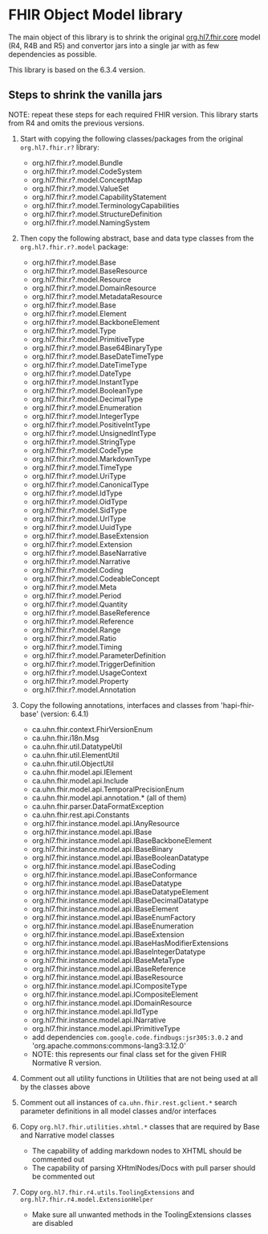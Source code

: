 # FHIR Object Model library

The main object of this library is to shrink the original [org.hl7.fhir.core](https://github.com/hapifhir/org.hl7.fhir.core) model (R4, R4B and R5) and convertor jars into a single jar with as few dependencies as possible.

This library is based on the 6.3.4 version.

## Steps to shrink the vanilla jars

NOTE: repeat these steps for each required FHIR version. This library starts from R4 and omits the previous versions.

1. Start with copying the following classes/packages from the original `org.hl7.fhir.r?` library:
    * org.hl7.fhir.r?.model.Bundle
    * org.hl7.fhir.r?.model.CodeSystem
    * org.hl7.fhir.r?.model.ConceptMap
    * org.hl7.fhir.r?.model.ValueSet
    * org.hl7.fhir.r?.model.CapabilityStatement
    * org.hl7.fhir.r?.model.TerminologyCapabilities
    * org.hl7.fhir.r?.model.StructureDefinition
    * org.hl7.fhir.r?.model.NamingSystem

2. Then copy the following abstract, base and data type classes from the `org.hl7.fhir.r?.model` package:
    * org.hl7.fhir.r?.model.Base
    * org.hl7.fhir.r?.model.BaseResource
    * org.hl7.fhir.r?.model.Resource
    * org.hl7.fhir.r?.model.DomainResource
    * org.hl7.fhir.r?.model.MetadataResource
    * org.hl7.fhir.r?.model.Base
    * org.hl7.fhir.r?.model.Element
    * org.hl7.fhir.r?.model.BackboneElement
    * org.hl7.fhir.r?.model.Type
    * org.hl7.fhir.r?.model.PrimitiveType
    * org.hl7.fhir.r?.model.Base64BinaryType
    * org.hl7.fhir.r?.model.BaseDateTimeType
    * org.hl7.fhir.r?.model.DateTimeType
    * org.hl7.fhir.r?.model.DateType
    * org.hl7.fhir.r?.model.InstantType
    * org.hl7.fhir.r?.model.BooleanType
    * org.hl7.fhir.r?.model.DecimalType
    * org.hl7.fhir.r?.model.Enumeration
    * org.hl7.fhir.r?.model.IntegerType
    * org.hl7.fhir.r?.model.PositiveIntType
    * org.hl7.fhir.r?.model.UnsignedIntType
    * org.hl7.fhir.r?.model.StringType
    * org.hl7.fhir.r?.model.CodeType
    * org.hl7.fhir.r?.model.MarkdownType
    * org.hl7.fhir.r?.model.TimeType
    * org.hl7.fhir.r?.model.UriType
    * org.hl7.fhir.r?.model.CanonicalType
    * org.hl7.fhir.r?.model.IdType
    * org.hl7.fhir.r?.model.OidType
    * org.hl7.fhir.r?.model.SidType
    * org.hl7.fhir.r?.model.UrlType
    * org.hl7.fhir.r?.model.UuidType
    * org.hl7.fhir.r?.model.BaseExtension
    * org.hl7.fhir.r?.model.Extension
    * org.hl7.fhir.r?.model.BaseNarrative
    * org.hl7.fhir.r?.model.Narrative
    * org.hl7.fhir.r?.model.Coding
    * org.hl7.fhir.r?.model.CodeableConcept
    * org.hl7.fhir.r?.model.Meta
    * org.hl7.fhir.r?.model.Period
    * org.hl7.fhir.r?.model.Quantity
    * org.hl7.fhir.r?.model.BaseReference
    * org.hl7.fhir.r?.model.Reference
    * org.hl7.fhir.r?.model.Range
    * org.hl7.fhir.r?.model.Ratio
    * org.hl7.fhir.r?.model.Timing
    * org.hl7.fhir.r?.model.ParameterDefinition
    * org.hl7.fhir.r?.model.TriggerDefinition
    * org.hl7.fhir.r?.model.UsageContext
    * org.hl7.fhir.r?.model.Property
    * org.hl7.fhir.r?.model.Annotation

3. Copy the following annotations, interfaces and classes from 'hapi-fhir-base' (version: 6.4.1)
    * ca.uhn.fhir.context.FhirVersionEnum
    * ca.uhn.fhir.i18n.Msg
    * ca.uhn.fhir.util.DatatypeUtil
    * ca.uhn.fhir.util.ElementUtil
    * ca.uhn.fhir.util.ObjectUtil
    * ca.uhn.fhir.model.api.IElement
    * ca.uhn.fhir.model.api.Include
    * ca.uhn.fhir.model.api.TemporalPrecisionEnum
    * ca.uhn.fhir.model.api.annotation.* (all of them)
    * ca.uhn.fhir.parser.DataFormatException
    * ca.uhn.fhir.rest.api.Constants
    * org.hl7.fhir.instance.model.api.IAnyResource
    * org.hl7.fhir.instance.model.api.IBase
    * org.hl7.fhir.instance.model.api.IBaseBackboneElement
    * org.hl7.fhir.instance.model.api.IBaseBinary
    * org.hl7.fhir.instance.model.api.IBaseBooleanDatatype
    * org.hl7.fhir.instance.model.api.IBaseCoding
    * org.hl7.fhir.instance.model.api.IBaseConformance
    * org.hl7.fhir.instance.model.api.IBaseDatatype
    * org.hl7.fhir.instance.model.api.IBaseDatatypeElement
    * org.hl7.fhir.instance.model.api.IBaseDecimalDatatype
    * org.hl7.fhir.instance.model.api.IBaseElement
    * org.hl7.fhir.instance.model.api.IBaseEnumFactory
    * org.hl7.fhir.instance.model.api.IBaseEnumeration
    * org.hl7.fhir.instance.model.api.IBaseExtension
    * org.hl7.fhir.instance.model.api.IBaseHasModifierExtensions
    * org.hl7.fhir.instance.model.api.IBaseIntegerDatatype
    * org.hl7.fhir.instance.model.api.IBaseMetaType
    * org.hl7.fhir.instance.model.api.IBaseReference
    * org.hl7.fhir.instance.model.api.IBaseResource
    * org.hl7.fhir.instance.model.api.ICompositeType
    * org.hl7.fhir.instance.model.api.ICompositeElement
    * org.hl7.fhir.instance.model.api.IDomainResource
    * org.hl7.fhir.instance.model.api.IIdType
    * org.hl7.fhir.instance.model.api.INarrative
    * org.hl7.fhir.instance.model.api.IPrimitiveType
    * add dependencies `com.google.code.findbugs:jsr305:3.0.2` and 'org.apache.commons:commons-lang3:3.12.0'
    * NOTE: this represents our final class set for the given FHIR Normative R version.

4. Comment out all utility functions in Utilities that are not being used at all by the classes above

5. Comment out all instances of `ca.uhn.fhir.rest.gclient.*` search parameter definitions in all model classes and/or interfaces

6. Copy `org.hl7.fhir.utilities.xhtml.*` classes that are required by Base and Narrative model classes

    * The capability of adding markdown nodes to XHTML should be commented out
    * The capability of parsing XHtmlNodes/Docs with pull parser should be commented out

7. Copy `org.hl7.fhir.r4.utils.ToolingExtensions` and `org.hl7.fhir.r4.model.ExtensionHelper`
    * Make sure all unwanted methods in the ToolingExtensions classes are disabled

